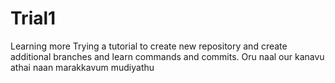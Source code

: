 # Trial1
Learning more
Trying a tutorial to create new repository and create additional branches and learn commands and commits.
Oru naal our kanavu athai naan marakkavum mudiyathu
